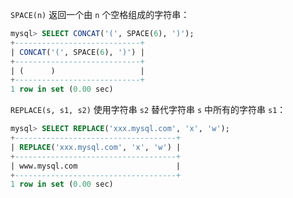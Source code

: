 `SPACE(n)` 返回一个由 `n` 个空格组成的字符串：

```sql
mysql> SELECT CONCAT('(', SPACE(6), ')');
+----------------------------+
| CONCAT('(', SPACE(6), ')') |
+----------------------------+
| (      )                   |
+----------------------------+
1 row in set (0.00 sec)
```

`REPLACE(s, s1, s2)` 使用字符串 `s2` 替代字符串 `s` 中所有的字符串 `s1`：

```sql
mysql> SELECT REPLACE('xxx.mysql.com', 'x', 'w');
+------------------------------------+
| REPLACE('xxx.mysql.com', 'x', 'w') |
+------------------------------------+
| www.mysql.com                      |
+------------------------------------+
1 row in set (0.00 sec)
```

